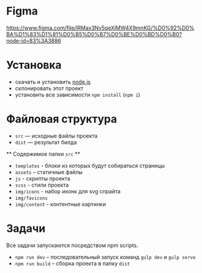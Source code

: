 # Figma

https://www.figma.com/file/lRMax3Nv5qeXjMW4X9mnKG/%D0%92%D0%BA%D1%83%D1%81%D0%B5%D0%B7%D0%BE%D0%BD%D0%B0?node-id=83%3A3886

# Установка #

* скачать и установить [node.js](https://nodejs.org/en/)
* склонировать этот проект
* установить все зависимости `npm install` (`npm i`)


# Файловая структура #

* `src` — исходные файлы проекта
* `dist` — результат билда


** Содержимое папки `src` **

* `templates` - блоки из которых будут собираться страницы
* `assets` – статичные файлы
* `js` - скрипты проекта
* `scss` - стили проекта
* `img/icons` - набор иконк для svg спрайта
* `img/favicons`
* `img/content` - контентные картинки 


# Задачи #

Все задачи запускаются посредством npm scripts.

* `npm run dev` – последовательный запуск команд `gulp dev` и `gulp serve`
* `npm run build` – сборка проекта в папку `dist`
